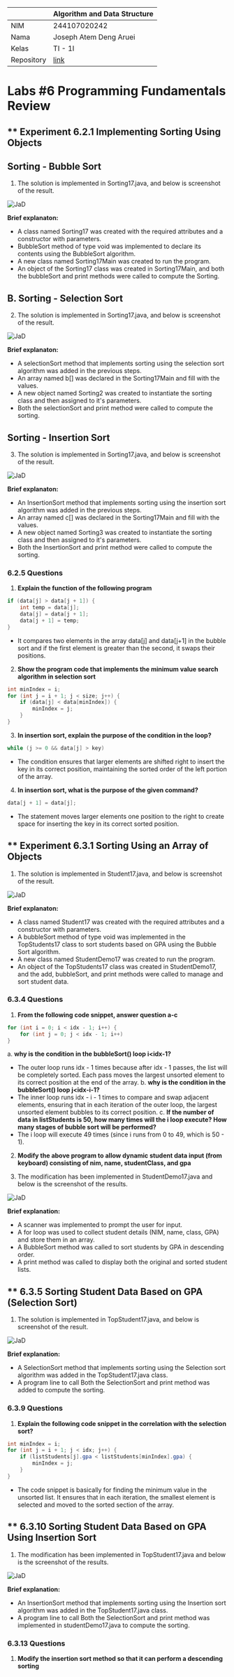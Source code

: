 |  | Algorithm and Data Structure |
|--|--|
| NIM | 244107020242 |
| Nama | Joseph Atem Deng Aruei |
| Kelas | TI - 1I |
| Repository | [link](https://github.com/JosephAt10/Semester-Two) |

# Labs #6 Programming Fundamentals Review

## ** Experiment 6.2.1 Implementing Sorting Using Objects

## **Sorting - Bubble Sort**

1. The solution is implemented in Sorting17.java, and below is screenshot of the result.

![JaD](sura/1.png)

**Brief explanaton:**
- A class named Sorting17 was created with the required attributes and a constructor with parameters.
- BubbleSort method of type void was implemented to declare its contents using the BubbleSort algorithm.
- A new class named Sorting17Main was created to run the program.
- An object of the Sorting17 class was created in Sorting17Main, and both the bubbleSort and print methods were called to compute the Sorting.

## **B. Sorting - Selection Sort**

2. The solution is implemented in Sorting17.java, and below is screenshot of the result.

![JaD](sura/3.png)

**Brief explanaton:**
- A selectionSort method that implements sorting using the selection sort algorithm was added in the previous steps.
- An array named b[] was declared in the Sorting17Main and fill with the values.
- A new object named Sorting2 was created to instantiate the sorting class and then assigned to it's parameters.
- Both the selectionSort and print method were called to compute the sorting.

## **Sorting - Insertion Sort**

3. The solution is implemented in Sorting17.java, and below is screenshot of the result.

![JaD](sura/2.png)

**Brief explanaton:**
- An InsertionSort method that implements sorting using the insertion sort algorithm was added in the previous steps.
-  An array named c[] was declared in the Sorting17Main and fill with the values.
- A new object named Sorting3 was created to instantiate the sorting class and then assigned to it's parameters.
- Both the InsertionSort and print method were called to compute the sorting.


### **6.2.5 Questions**
1. **Explain the function of the following program**
```java
if (data[j] > data[j + 1]) {  
    int temp = data[j];  
    data[j] = data[j + 1];  
    data[j + 1] = temp;  
}  
```
- It compares two elements in the array data[j] and data[j+1] in the bubble sort and if the first element is greater than the second, it swaps their positions.

2. **Show the program code that implements the minimum value search algorithm in selection sort**
```java
int minIndex = i;
for (int j = i + 1; j < size; j++) {
    if (data[j] < data[minIndex]) {
        minIndex = j;
    }
}
```
3. **In insertion sort, explain the purpose of the condition in the loop?**
```java
while (j >= 0 && data[j] > key)
```
- The condition ensures that larger elements are shifted right to insert the key in its correct position, maintaining the sorted order of the left portion of the array.

4. **In insertion sort, what is the purpose of the given command?**
```java
data[j + 1] = data[j];
```
- The statement moves larger elements one position to the right to create space for inserting the key in its correct sorted position.


## ** Experiment 6.3.1 Sorting Using  an Array of Objects

1. The solution is implemented in Student17.java, and below is screenshot of the result.

![JaD](sura/4.png)

**Brief explanaton:**
- A class named Student17 was created with the required attributes and a constructor with parameters.
- A bubbleSort method of type void was implemented in the TopStudents17 class to sort students based on GPA using the Bubble Sort algorithm.
- A new class named StudentDemo17 was created to run the program.
- An object of the TopStudents17 class was created in StudentDemo17, and the add, bubbleSort, and print methods were called to manage and sort student data.


### **6.3.4 Questions**
1. **From the following code snippet, answer question a-c**
```java
for (int i = 0; i < idx - 1; i++) {
    for (int j = 0; j < idx - 1; i++)
}
```
a. **why is the condition in the bubbleSort() loop i<idx-1?**
- The outer loop runs idx - 1 times because after idx - 1 passes, the list will be completely sorted. Each pass moves the largest unsorted element to its correct position at the end of the array.
b. **why is the condition in the bubbleSort() loop j<idx-i-1?**
- The inner loop runs idx - i - 1 times to compare and swap adjacent elements, ensuring that in each iteration of the outer loop, the largest unsorted element bubbles to its correct position. 
c. **If the number of data in listStudents is 50, how many times will the i loop execute? How many stages of bubble sort will be performed?**
- The i loop will execute 49 times (since i runs from 0 to 49, which is 50 - 1).

2. **Modify the above program to allow dynamic student data input (from keyboard) consisting of nim, name, studentClass, and gpa**

1. The modification has been implemented in StudentDemo17.java and below is the screenshot of the results.

![JaD](sura/10.png)

**Brief explanation:**
- A scanner was implemented to prompt the user for input.
- A for loop was used to collect student details (NIM, name, class, GPA) and store them in an array.
- A BubbleSort method was called to sort students by GPA in descending order.
- A print method was called to display both the original and sorted student lists.


## ** 6.3.5 Sorting Student Data Based on GPA (Selection Sort)

1. The solution is implemented in TopStudent17.java, and below is screenshot of the result.

![JaD](sura/5.png)

**Brief explanation:**
-  A SelectionSort method that implements sorting using the Selection sort algorithm was added in the TopStudent17.java class.
- A program line to call Both the SelectionSort and print method was added to compute the sorting.


### **6.3.9 Questions**
1. **Explain the following code snippet in the correlation with the selection sort?**
```java
int minIndex = i;
for (int j = i + 1; j < idx; j++) {
    if (listStudents[j].gpa < listStudents[minIndex].gpa) {
        minIndex = j;
    }
}
```
- The code snippet is basically for finding the minimum value in the unsorted list. It ensures that in each iteration, the smallest element is selected and moved to the sorted section of the array.


## ** 6.3.10 Sorting Student Data Based on GPA Using Insertion Sort

1. The modification has been implemented in TopStudent17.java and below is the screenshot of the results.

![JaD](sura/6.png)

**Brief explanation:**
-  An InsertionSort method that implements sorting using the Insertion sort algorithm was added in the TopStudent17.java class.
- A program line to call Both the SelectionSort and print method was implemented in studentDemo17.java to compute the sorting.


### **6.3.13 Questions**
1. **Modify the insertion sort method so that it can perform a descending sorting**